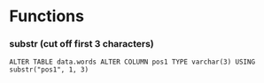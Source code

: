 # Functions

### substr \(cut off first 3 characters\)

`ALTER TABLE data.words ALTER COLUMN pos1 TYPE varchar(3) USING substr("pos1", 1, 3)`





